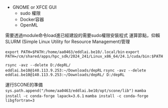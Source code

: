 - GNOME or XFCE GUI
	- sudo 權限
	- Docker容器
	- OpenML

需要透過module命令load進已經建設的需要sudo權限安裝程式
運算節點，仰賴SLURM (Simple Linux Utility for Resource Management)管理

`export PATH=$PATH:/home/aa0463/eddlai.be10/.local/bin`
`export PATH=/cm/shared/apps/hpc_sdk/2024_241/Linux_x86_64/24.1/cuda/bin:$PATH`

`rsync -avz --delete D:/depRL/ eddlai.be10@140.113.9.253:~/Downloads/depRL`
`rsync -avz --delete eddlai.be10@140.113.9.253:~/Downloads/depRL/ D:/depRL`

運行SCONE的準備
`sys.path.append("/home/aa0463/eddlai.be10/opt/scone/lib")`
`mamba install -c conda-forge lapack=3.6.1`
`mamba install -c conda-forge libgfortran=3`